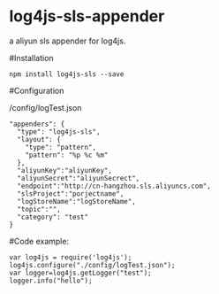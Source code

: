 # log4js-sls-appender
a aliyun sls appender for log4js.

#Installation

    npm install log4js-sls --save

#Configuration

/config/logTest.json

    "appenders": {
      "type": "log4js-sls",
      "layout": {
        "type": "pattern",
        "pattern": "%p %c %m"
      },
      "aliyunKey":"aliyunKey",
      "aliyunSecret":"aliyunSecrect",
      "endpoint":"http://cn-hangzhou.sls.aliyuncs.com",
      "slsProject":"porjectname",
      "logStoreName":"logStoreName",
      "topic":"",
      "category": "test"
    }

#Code example:

    var log4js = require('log4js');
    log4js.configure("./config/logTest.json");
    var logger=log4js.getLogger("test");
    logger.info("hello");
